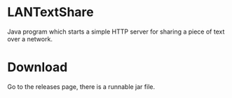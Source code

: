 # LANTextShare
Java program which starts a simple HTTP server for sharing a piece of text over a network.
# Download
Go to the releases page, there is a runnable jar file.
